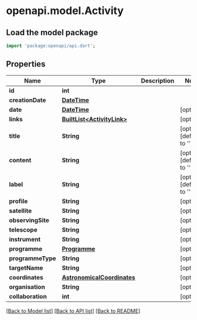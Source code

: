 # openapi.model.Activity

## Load the model package
```dart
import 'package:openapi/api.dart';
```

## Properties
Name | Type | Description | Notes
------------ | ------------- | ------------- | -------------
**id** | **int** |  | 
**creationDate** | [**DateTime**](DateTime.md) |  | 
**date** | [**DateTime**](DateTime.md) |  | [optional] 
**links** | [**BuiltList&lt;ActivityLink&gt;**](ActivityLink.md) |  | [optional] 
**title** | **String** |  | [optional] [default to '']
**content** | **String** |  | [optional] [default to '']
**label** | **String** |  | [optional] [default to '']
**profile** | **String** |  | [optional] 
**satellite** | **String** |  | [optional] 
**observingSite** | **String** |  | [optional] 
**telescope** | **String** |  | [optional] 
**instrument** | **String** |  | [optional] 
**programme** | [**Programme**](Programme.md) |  | [optional] 
**programmeType** | **String** |  | [optional] 
**targetName** | **String** |  | [optional] 
**coordinates** | [**AstronomicalCoordinates**](AstronomicalCoordinates.md) |  | [optional] 
**organisation** | **String** |  | [optional] 
**collaboration** | **int** |  | [optional] 

[[Back to Model list]](../README.md#documentation-for-models) [[Back to API list]](../README.md#documentation-for-api-endpoints) [[Back to README]](../README.md)



